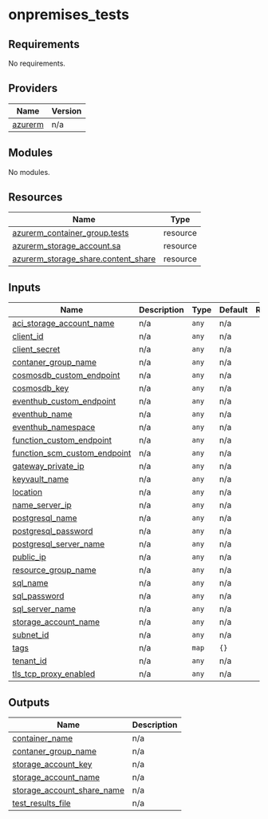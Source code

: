 # onpremises_tests

<!-- BEGIN_TF_DOCS -->
## Requirements

No requirements.

## Providers

| Name | Version |
|------|---------|
| <a name="provider_azurerm"></a> [azurerm](#provider\_azurerm) | n/a |

## Modules

No modules.

## Resources

| Name | Type |
|------|------|
| [azurerm_container_group.tests](https://registry.terraform.io/providers/hashicorp/azurerm/latest/docs/resources/container_group) | resource |
| [azurerm_storage_account.sa](https://registry.terraform.io/providers/hashicorp/azurerm/latest/docs/resources/storage_account) | resource |
| [azurerm_storage_share.content_share](https://registry.terraform.io/providers/hashicorp/azurerm/latest/docs/resources/storage_share) | resource |

## Inputs

| Name | Description | Type | Default | Required |
|------|-------------|------|---------|:--------:|
| <a name="input_aci_storage_account_name"></a> [aci\_storage\_account\_name](#input\_aci\_storage\_account\_name) | n/a | `any` | n/a | yes |
| <a name="input_client_id"></a> [client\_id](#input\_client\_id) | n/a | `any` | n/a | yes |
| <a name="input_client_secret"></a> [client\_secret](#input\_client\_secret) | n/a | `any` | n/a | yes |
| <a name="input_contaner_group_name"></a> [contaner\_group\_name](#input\_contaner\_group\_name) | n/a | `any` | n/a | yes |
| <a name="input_cosmosdb_custom_endpoint"></a> [cosmosdb\_custom\_endpoint](#input\_cosmosdb\_custom\_endpoint) | n/a | `any` | n/a | yes |
| <a name="input_cosmosdb_key"></a> [cosmosdb\_key](#input\_cosmosdb\_key) | n/a | `any` | n/a | yes |
| <a name="input_eventhub_custom_endpoint"></a> [eventhub\_custom\_endpoint](#input\_eventhub\_custom\_endpoint) | n/a | `any` | n/a | yes |
| <a name="input_eventhub_name"></a> [eventhub\_name](#input\_eventhub\_name) | n/a | `any` | n/a | yes |
| <a name="input_eventhub_namespace"></a> [eventhub\_namespace](#input\_eventhub\_namespace) | n/a | `any` | n/a | yes |
| <a name="input_function_custom_endpoint"></a> [function\_custom\_endpoint](#input\_function\_custom\_endpoint) | n/a | `any` | n/a | yes |
| <a name="input_function_scm_custom_endpoint"></a> [function\_scm\_custom\_endpoint](#input\_function\_scm\_custom\_endpoint) | n/a | `any` | n/a | yes |
| <a name="input_gateway_private_ip"></a> [gateway\_private\_ip](#input\_gateway\_private\_ip) | n/a | `any` | n/a | yes |
| <a name="input_keyvault_name"></a> [keyvault\_name](#input\_keyvault\_name) | n/a | `any` | n/a | yes |
| <a name="input_location"></a> [location](#input\_location) | n/a | `any` | n/a | yes |
| <a name="input_name_server_ip"></a> [name\_server\_ip](#input\_name\_server\_ip) | n/a | `any` | n/a | yes |
| <a name="input_postgresql_name"></a> [postgresql\_name](#input\_postgresql\_name) | n/a | `any` | n/a | yes |
| <a name="input_postgresql_password"></a> [postgresql\_password](#input\_postgresql\_password) | n/a | `any` | n/a | yes |
| <a name="input_postgresql_server_name"></a> [postgresql\_server\_name](#input\_postgresql\_server\_name) | n/a | `any` | n/a | yes |
| <a name="input_public_ip"></a> [public\_ip](#input\_public\_ip) | n/a | `any` | n/a | yes |
| <a name="input_resource_group_name"></a> [resource\_group\_name](#input\_resource\_group\_name) | n/a | `any` | n/a | yes |
| <a name="input_sql_name"></a> [sql\_name](#input\_sql\_name) | n/a | `any` | n/a | yes |
| <a name="input_sql_password"></a> [sql\_password](#input\_sql\_password) | n/a | `any` | n/a | yes |
| <a name="input_sql_server_name"></a> [sql\_server\_name](#input\_sql\_server\_name) | n/a | `any` | n/a | yes |
| <a name="input_storage_account_name"></a> [storage\_account\_name](#input\_storage\_account\_name) | n/a | `any` | n/a | yes |
| <a name="input_subnet_id"></a> [subnet\_id](#input\_subnet\_id) | n/a | `any` | n/a | yes |
| <a name="input_tags"></a> [tags](#input\_tags) | n/a | `map` | `{}` | no |
| <a name="input_tenant_id"></a> [tenant\_id](#input\_tenant\_id) | n/a | `any` | n/a | yes |
| <a name="input_tls_tcp_proxy_enabled"></a> [tls\_tcp\_proxy\_enabled](#input\_tls\_tcp\_proxy\_enabled) | n/a | `any` | n/a | yes |

## Outputs

| Name | Description |
|------|-------------|
| <a name="output_container_name"></a> [container\_name](#output\_container\_name) | n/a |
| <a name="output_contaner_group_name"></a> [contaner\_group\_name](#output\_contaner\_group\_name) | n/a |
| <a name="output_storage_account_key"></a> [storage\_account\_key](#output\_storage\_account\_key) | n/a |
| <a name="output_storage_account_name"></a> [storage\_account\_name](#output\_storage\_account\_name) | n/a |
| <a name="output_storage_account_share_name"></a> [storage\_account\_share\_name](#output\_storage\_account\_share\_name) | n/a |
| <a name="output_test_results_file"></a> [test\_results\_file](#output\_test\_results\_file) | n/a |
<!-- END_TF_DOCS -->